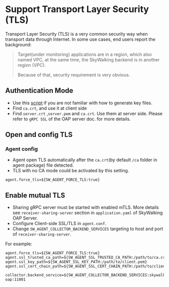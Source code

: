 # Support Transport Layer Security (TLS)
Transport Layer Security (TLS) is a very common security way when transport data through Internet.
In some use cases, end users report the background:

> Target(under monitoring) applications are in a region, which also named VPC,
at the same time, the SkyWalking backend is in another region (VPC).
> 
> Because of that, security requirement is very obvious.

## Authentication Mode
- Use this [script](../../../../../tools/TLS/tls_key_generate.sh) if you are not familiar with how to generate key files.
- Find `ca.crt`, and use it at client side
- Find `server.crt` ,`server.pem` and `ca.crt`. Use them at server side. Please refer to `gRPC SSL` of the OAP server doc.
  for more details.

## Open and config TLS

### Agent config
- Agent open TLS automatically after the `ca.crt`(by default `/ca` folder in agent package) file detected.
- TLS with no CA mode could be activated by this setting.
```
agent.force_tls=${SW_AGENT_FORCE_TLS:true}
```

## Enable mutual TLS

- Sharing gRPC server must be started with enabled mTLS. More details see `receiver-sharing-server` section in `application.yaml` of SkyWalking OAP Server.  
- Configure Client-side SSL/TLS in `agent.conf`.
- Change `SW_AGENT_COLLECTOR_BACKEND_SERVICES` targeting to host and port of `receiver-sharing-server`.

For example:
```
agent.force_tls=${SW_AGENT_FORCE_TLS:true}
agent.ssl_trusted_ca_path=${SW_AGENT_SSL_TRUSTED_CA_PATH:/path/to/ca.crt}
agent.ssl_key_path=${SW_AGENT_SSL_KEY_PATH:/path/to/client.pem}
agent.ssl_cert_chain_path=${SW_AGENT_SSL_CERT_CHAIN_PATH:/path/to/client.crt}

collector.backend_service=${SW_AGENT_COLLECTOR_BACKEND_SERVICES:skywalking-oap:11801
